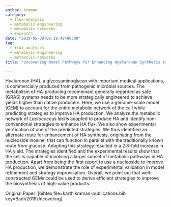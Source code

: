 ```yaml
---
author: kraman
category:
  - flux-analysis
  - metabolic-engineering
  - metabolic-networks
  - research
date: "2019-05-30T06:19:42+00:00"
tag:
  - flux-analysis
  - metabolic-engineering
  - metabolic-networks
title: 'Uncovering Novel Pathways for Enhancing Hyaluronan Synthesis in Recombinant Lactococcus lactis: Genome-Scale Metabolic Modeling and Experimental Validation'

---
```

Hyaluronan (HA), a glycosaminoglycan with important medical applications, is commercially produced from pathogenic microbial sources. The metabolism of HA-producing recombinant generally regarded as safe (GRAS) systems needs to be more strategically engineered to achieve yields higher than native producers. Here, we use a genome-scale model (GEM) to account for the entire metabolic network of the cell while predicting strategies to improve HA production. We analyze the metabolic network of _Lactococcus lactis_ adapted to produce HA and identify non-conventional strategies to enhance HA flux. We also show experimental verification of one of the predicted strategies. We thus identified an alternate route for enhancement of HA synthesis, originating from the nucleoside inosine, that can function in parallel with the traditionally known route from glucose. Adopting this strategy resulted in a 2.8-fold increase in HA yield. The strategies identified and the experimental results show that the cell is capable of involving a larger subset of metabolic pathways in HA production. Apart from being the first report to use a nucleoside to improve HA production, we demonstrate the role of experimental validation in model refinement and strategy improvisation. Overall, we point out that well-constructed GEMs could be used to derive efficient strategies to improve the biosynthesis of high-value products.

Original Paper: \[bibtex file=karthikraman-publications.bib key=Badri2019Uncovering\]
